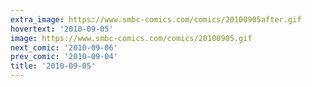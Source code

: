 ```yaml
---
extra_image: https://www.smbc-comics.com/comics/20100905after.gif
hovertext: '2010-09-05'
image: https://www.smbc-comics.com/comics/20100905.gif
next_comic: '2010-09-06'
prev_comic: '2010-09-04'
title: '2010-09-05'
---
```


